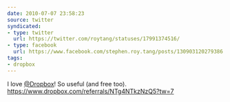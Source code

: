 ```yaml
---
date: 2010-07-07 23:58:23
source: twitter
syndicated:
- type: twitter
  url: https://twitter.com/roytang/statuses/17991374516/
- type: facebook
  url: https://www.facebook.com/stephen.roy.tang/posts/130903120279386
tags:
- dropbox
---
```


I love [@Dropbox](https://twitter.com/Dropbox/)! So useful (and free too). https://www.dropbox.com/referrals/NTg4NTkzNzQ5?tw=7